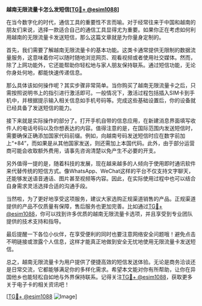 **越南无限流量卡怎么发短信[[TG💪+ @esim1088](https://t.me/s/esim1088)]**

在当今数字化的时代，通信工具的重要性不言而喻。对于经常往来于中国和越南的朋友们来说，选择一款适合自己的通信工具显得尤为重要。如果你正在考虑如何利用越南的无限流量卡发送短信，那么这篇文章就是为你量身定制的。

首先，我们需要了解越南无限流量卡的基本功能。这类卡通常提供无限制的数据流量服务，这意味着你可以随时随地浏览网页、观看视频或者使用社交媒体。然而，除了上网功能外，它还能帮助你轻松地与家人朋友保持联系。通过短信功能，无论你身处何地，都能快速传递信息。

那么具体该如何操作呢？其实步骤非常简单。当你购买了越南无限流量卡之后，只需按照说明书上的指引进行激活即可。一般情况下，激活过程包括插入SIM卡到手机中，并根据提示输入相关信息如手机号码等。完成这些基础设置后，你的设备就已经具备了发送短信的能力。

接下来就是实际操作的部分了。打开手机自带的信息应用，在新建消息界面填写收件人的电话号码以及你想表达的内容。值得注意的是，在国际范围内发送短信时，需要确保正确添加国家代码前缀。例如，向越南号码发送短信时应在数字前加上“+84”，而如果是从其他国家发送，则还需加上本国代码。此外，由于部分运营商可能会收取额外费用，请事先咨询清楚以免产生不必要的开支。

另外值得一提的是，随着科技的发展，现在越来越多的人倾向于使用即时通讯软件来代替传统的短信方式。像WhatsApp、WeChat这样的平台不仅支持文字聊天，还能够发送语音通话、图片甚至视频等内容。因此，在实际使用过程中也可以结合自身需求灵活选择合适的沟通手段。

当然啦，为了更好地享受这项服务，建议大家选购正规渠道销售的产品。正规渠道提供的产品不仅质量有保障，售后服务也更加完善。比如通过[TG💪+ @esim1088](https://t.me/s/esim1088)，你可以找到许多优质的越南无限流量卡选项，并且享受到专业团队提供的技术支持和指导。

最后提醒一下各位小伙伴，在享受便利的同时也要注意网络安全问题哦！避免点击不明链接或泄露个人信息，这样才能真正地做到安全无忧地使用无限流量卡发送短信。

总之，越南无限流量卡为用户提供了便捷高效的短信发送体验。无论是商务洽谈还是日常交流，它都能够满足你的多样化需求。希望本文能对你有所帮助，让你在异国他乡也能轻松自如地与外界保持联系。记得关注[TG💪+ @esim1088](https://t.me/s/esim1088)，获取更多关于电子卡的相关资讯吧！

[[TG💪+ @esim1088](https://t.me/s/esim1088) ![Image](https://i.postimg.cc/4NQfJmqS/Snipaste-2025-05-13-00-14-12.png)]